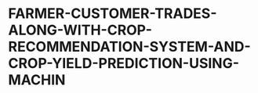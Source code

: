 # FARMER-CUSTOMER-TRADES-ALONG-WITH-CROP-RECOMMENDATION-SYSTEM-AND-CROP-YIELD-PREDICTION-USING-MACHIN